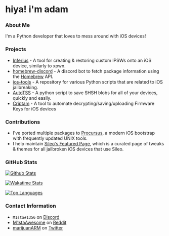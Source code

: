 # hiya! i'm adam


### About Me
I'm a Python developer that loves to mess around with iOS devices!

### Projects
- [Inferius](https://github.com/marijuanARM/Inferius/) - A tool for creating & restoring custom IPSWs onto an iOS device, similarly to xpwn.
- [homebrew-discord](https://github.com/marijuanARM/homebrew-discord/) - A discord bot to fetch package information using the [Homebrew](https://brew.sh/) API.
- [ios-tools](https://github.com/marijuanARM/ios-tools/) - A repository for various Python scripts that are related to iOS jailbreaking.
- [AutoTSS](https://github.com/marijuanARM/autotss/) - A python script to save SHSH blobs for all of your devices, quickly and easily.
- [Criptam](https://github.com/marijuanARM/Criptam/) - A tool to automate decrypting/saving/uploading Firmware Keys for iOS devices

### Contributions
- I've ported multiple packages to [Procursus](https://github.com/ProcursusTeam/Procursus/), a modern iOS bootstrap with frequently updated UNIX tools.
- I help maintain [Sileo's Featured Page](https://github.com/Sileo/featuredpage/), which is a curated page of tweaks & themes for all jailbroken iOS devices that use Sileo.

### GitHub Stats

[![Github Stats](https://github-readme-stats.vercel.app/api?username=marijuanARM&show_icons=true)](https://github.com/marijuanARM/)

[![Wakatime Stats](https://github-readme-stats.vercel.app/api/wakatime?username=marijuanARM)](https://github.com/marijuanARM/)

[![Top Languages](https://github-readme-stats.vercel.app/api/top-langs/?username=marijuanARM&layout=compact&langs_count=6&hide=assembly)](https://github.com/marijuanARM/)

### Contact Information
- `M1sta#1356` on [Discord](https://discord.com/)
- [M1staAwesome](https://reddit.com/u/M1staAwesome) on [Reddit](https://reddit.com/)
- [marijuanARM](https://twitter.com/marijuanARM) on [Twitter](https://twitter.com/)
